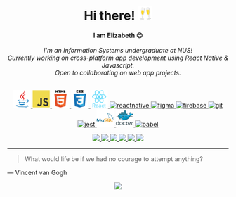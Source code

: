 <h1 align="center">Hi there! <img src="assets/clinking-glasses_1f942.gif" alt="👋" width="32" height="32"></h1>
    
<p align="center">
        <b>I am Elizabeth 😊</b><br><br>
        <i>
          I'm an Information Systems undergraduate at NUS!<br>
          Currently working on cross-platform app development using React Native & Javascript.<br>
          Open to collaborating on web app projects.<br>
        </i><br>
</p> 

<p align="center">
    <a href="https://www.java.com" target="_blank" rel="noreferrer"> <img src="https://raw.githubusercontent.com/devicons/devicon/master/icons/java/java-original.svg" alt="java" width="40" height="40"/> </a>
    <a href="https://developer.mozilla.org/en-US/docs/Web/JavaScript" target="_blank" rel="noreferrer"> <img src="https://raw.githubusercontent.com/devicons/devicon/master/icons/javascript/javascript-original.svg" alt="javascript" width="40" height="40"/> </a>
    <a href="https://www.w3.org/html/" target="_blank" rel="noreferrer"> <img src="https://raw.githubusercontent.com/devicons/devicon/master/icons/html5/html5-original-wordmark.svg" alt="html5" width="40" height="40"/> </a>
    <a href="https://www.w3schools.com/css/" target="_blank" rel="noreferrer"> <img src="https://raw.githubusercontent.com/devicons/devicon/master/icons/css3/css3-original-wordmark.svg" alt="css3" width="40" height="40"/> </a> 
    <a href="https://reactjs.org/" target="_blank" rel="noreferrer"> <img src="https://raw.githubusercontent.com/devicons/devicon/master/icons/react/react-original-wordmark.svg" alt="react" width="40" height="40"/> </a> <a href="https://reactnative.dev/" target="_blank" rel="noreferrer"> <img src="https://reactnative.dev/img/header_logo.svg" alt="reactnative" width="40" height="40"/> </a> 
 <a href="https://www.figma.com/" target="_blank" rel="noreferrer"> <img src="https://www.vectorlogo.zone/logos/figma/figma-icon.svg" alt="figma" width="40" height="40"/> </a> <a href="https://firebase.google.com/" target="_blank" rel="noreferrer"> <img src="https://www.vectorlogo.zone/logos/firebase/firebase-icon.svg" alt="firebase" width="40" height="40"/> </a> <a href="https://git-scm.com/" target="_blank" rel="noreferrer"> <img src="https://www.vectorlogo.zone/logos/git-scm/git-scm-icon.svg" alt="git" width="40" height="40"/> </a>    <a href="https://jestjs.io" target="_blank" rel="noreferrer"> <img src="https://www.vectorlogo.zone/logos/jestjsio/jestjsio-icon.svg" alt="jest" width="40" height="40"/> </a> <a href="https://www.mysql.com/" target="_blank" rel="noreferrer"> <img src="https://raw.githubusercontent.com/devicons/devicon/master/icons/mysql/mysql-original-wordmark.svg" alt="mysql" width="40" height="40"/> </a> <a href="https://www.docker.com/" target="_blank" rel="noreferrer"> <img src="https://raw.githubusercontent.com/devicons/devicon/master/icons/docker/docker-original-wordmark.svg" alt="docker" width="40" height="40"/> </a><a href="https://babeljs.io/" target="_blank" rel="noreferrer"> <img src="https://www.vectorlogo.zone/logos/babeljs/babeljs-icon.svg" alt="babel" width="40" height="40"/> </a> 
</p>


    
    
<!-- Details about me :) themes: cobalt, dracula, radical, tokyonight-->
    
<p align="center">
    <a href="https://github.com/elizabethrakhibaby">
        <img src="http://github-profile-summary-cards.vercel.app/api/cards/profile-details?username=elizabethrakhibaby&theme=radical" width="800" />
      </a>
      <a href="https://github.com/elizabethrakhibaby">
        <img src="https://github-readme-streak-stats.herokuapp.com/?user=elizabethrakhibaby&hide_border=true&card_width=338&theme=radical" width="400"/>
      </a>
      <a href="https://github.com/elizabethrakhibaby">
        <img src="http://github-profile-summary-cards.vercel.app/api/cards/stats?username=elizabethrakhibaby&theme=radical" width="400" />
      </a>
      <a href="https://github.com/elizabethrakhibaby">
        <img src="http://github-profile-summary-cards.vercel.app/api/cards/repos-per-language?username=elizabethrakhibaby&theme=radical&card_width=450" width="400" />
      </a>
      <a href="https://github.com/elizabethrakhibaby">
        <img src="http://github-profile-summary-cards.vercel.app/api/cards/productive-time?username=elizabethrakhibaby&theme=radical&utcOffset=8&card_width=450" width="400" />
      </a>
      <a href="https://github.com/elizabethrakhibaby">
        <img src="https://github-readme-stats.vercel.app/api/top-langs/?username=elizabethrakhibaby&langs_count=10&exclude_repo=&card_width=900&hide_border=true&theme=radical" width="800" />
      </a>
</p>
    
    
---
> What would life be if we had no courage to attempt anything?

— Vincent van Gogh
    
    
<!-- Profile View Counter-->
<p align="center">
      <a href="https://github.com/elizabethrakhibaby">
        <img src="https://komarev.com/ghpvc/?username=elizabethrakhibaby&color=blue&style=flat)" />
      </a>
</p>


  
<!-- 
    
      **elizabethrakhibaby/elizabethrakhibaby** is a ✨ _special_ ✨ repository because its `README.md` (this file) appears on your GitHub profile.
    ![emoji](clinking-glasses_1f942.gif)
    ### Hi there 🥂
    Here are some ideas to get you started:
    I'm Elizabeth. I am a Information Systems undergraduate at NUS!
    - 🔭 I’m currently working on cross-platform app development using React Native & Javascript
    - 🌱 I’m currently learning SQL
    - 🧇 I’m looking to collaborate on web app projects
    - 🔭 I’m currently working on ...
    - 🌱 I’m currently learning ...
    - 👯 I’m looking to collaborate on ...
    - 🤔 I’m looking for help with ...
    - 💬 Ask me about ...
    - 📫 How to reach me: ...
    - 😄 Pronouns: ...
    - ⚡ Fun fact: ...
   
    
-->
